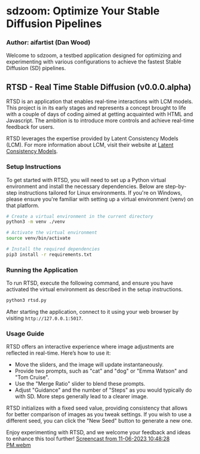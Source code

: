 # sdzoom: Optimize Your Stable Diffusion Pipelines
### Author: aifartist (Dan Wood)

Welcome to sdzoom, a testbed application designed for optimizing and experimenting with various configurations to achieve the fastest Stable Diffusion (SD) pipelines.

## RTSD - Real Time Stable Diffusion (v0.0.0.alpha)

RTSD is an application that enables real-time interactions with LCM models. This project is in its early stages and represents a concept brought to life with a couple of days of coding aimed at getting acquainted with HTML and Javascript. The ambition is to introduce more controls and achieve real-time feedback for users.

RTSD leverages the expertise provided by Latent Consistency Models (LCM). For more information about LCM, visit their website at [Latent Consistency Models](https://latent-consistency-models.github.io/).

### Setup Instructions

To get started with RTSD, you will need to set up a Python virtual environment and install the necessary dependencies. Below are step-by-step instructions tailored for Linux environments. If you're on Windows, please ensure you're familiar with setting up a virtual environment (venv) on that platform.

```bash
# Create a virtual environment in the current directory
python3 -m venv ./venv

# Activate the virtual environment
source venv/bin/activate

# Install the required dependencies
pip3 install -r requirements.txt
```

### Running the Application

To run RTSD, execute the following command, and ensure you have activated the virtual environment as described in the setup instructions.

```bash
python3 rtsd.py
```

After starting the application, connect to it using your web browser by visiting `http://127.0.0.1:5017`.

### Usage Guide

RTSD offers an interactive experience where image adjustments are reflected in real-time. Here’s how to use it:

- Move the sliders, and the image will update instantaneously.
- Provide two prompts, such as "cat" and "dog" or "Emma Watson" and "Tom Cruise".
- Use the "Merge Ratio" slider to blend these prompts.
- Adjust "Guidance" and the number of "Steps" as you would typically do with SD. More steps generally lead to a clearer image.

RTSD initializes with a fixed seed value, providing consistency that allows for better comparison of images as you tweak settings. If you wish to use a different seed, you can click the "New Seed" button to generate a new one.

Enjoy experimenting with RTSD, and we welcome your feedback and ideas to enhance this tool further!
[Screencast from 11-06-2023 10:48:28 PM.webm](https://github.com/aifartist/sdzoom/assets/116415616/940f0dd8-eba3-4295-a0d6-61def5607b9b)
